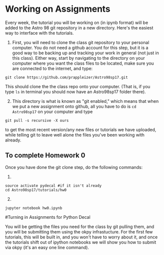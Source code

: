 # Working on Assignments 

Every week, the tutorial you will be working on (in ipynb format) will be added to the Astro 98 git repository in a new directory. Here's the easiest way to interface with the tutorials. 

1) First, you will need to clone the class git repository to your personal computer. You do not need a github account for this step, but it is a good way to be backing up and tracking your work in general (not just in this class). Either way, start by navigating to the directory on your computer where you want the class files to be located, make sure you are connected to the internet, and type: 
```
git clone https://github.com/prappleizer/Astro98sp17.git
```
This should clone the the class repo onto your computer. (That is, if you type ```ls``` in terminal you should now have an Astro98sp17 folder there). 

2) This directory is what is known as "git enabled," which means that when we put a new assignment onto github, all you have to do is ```cd Astro98sp17``` on your computer and type 
```
git pull -s recursive -X ours
```
to get the most recent version/any new files or tutorials we have uploaded, while telling git to leave well alone the files you've been working with already.

## To complete Homework 0

Once you have done the git clone step, do the following commands:

1) 
```
source activate pydecal #if it isn't already
cd Astro98sp17/tutorials/hw0
```

2)
```
jupyter notebook hw0.ipynb
```


#Turning in Assignments for Python Decal

You will be getting the files you need for the class by git pulling them, and you will be submitting them using the okpy infrastucture. For the first few tutorials, this will be built in, and you won't have to worry about it, and once the tutorials shift out of ipython notebooks we will show you how to submit via okpy (it's an easy one line command).


